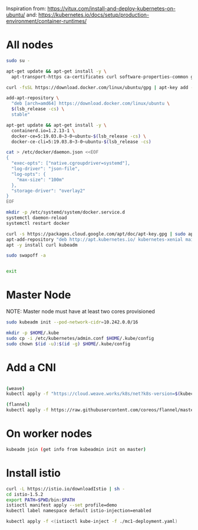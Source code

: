 Inspiration from:
https://vitux.com/install-and-deploy-kubernetes-on-ubuntu/
and:
https://kubernetes.io/docs/setup/production-environment/container-runtimes/

# All nodes
```bash
sudo su -

apt-get update && apt-get install -y \
  apt-transport-https ca-certificates curl software-properties-common gnupg2

curl -fsSL https://download.docker.com/linux/ubuntu/gpg | apt-key add -

add-apt-repository \
  "deb [arch=amd64] https://download.docker.com/linux/ubuntu \
  $(lsb_release -cs) \
  stable"

apt-get update && apt-get install -y \
  containerd.io=1.2.13-1 \
  docker-ce=5:19.03.8~3-0~ubuntu-$(lsb_release -cs) \
  docker-ce-cli=5:19.03.8~3-0~ubuntu-$(lsb_release -cs)

cat > /etc/docker/daemon.json <<EOF
{
  "exec-opts": ["native.cgroupdriver=systemd"],
  "log-driver": "json-file",
  "log-opts": {
    "max-size": "100m"
  },
  "storage-driver": "overlay2"
}
EOF

mkdir -p /etc/systemd/system/docker.service.d
systemctl daemon-reload
systemctl restart docker

curl -s https://packages.cloud.google.com/apt/doc/apt-key.gpg | sudo apt-key add
apt-add-repository "deb http://apt.kubernetes.io/ kubernetes-xenial main"
apt -y install curl kubeadm

sudo swapoff -a


exit

```

# Master Node
NOTE:  Master node must have at least two cores provisioned

```bash
sudo kubeadm init --pod-network-cidr=10.242.0.0/16

mkdir -p $HOME/.kube
sudo cp -i /etc/kubernetes/admin.conf $HOME/.kube/config
sudo chown $(id -u):$(id -g) $HOME/.kube/config

```

# Add a CNI
```bash

(weave)
kubectl apply -f "https://cloud.weave.works/k8s/net?k8s-version=$(kubectl version | base64 | tr -d '\n')"

(flannel)
kubectl apply -f https://raw.githubusercontent.com/coreos/flannel/master/Documentation/kube-flannel.yml

```

# On worker nodes
```bash
kubeadm join (get info from kubeadmin init on master)

```

# Install istio

```bash
curl -L https://istio.io/downloadIstio | sh -
cd istio-1.5.2
export PATH=$PWD/bin:$PATH
istioctl manifest apply --set profile=demo
kubectl label namespace default istio-injection=enabled

kubectl apply -f <(istioctl kube-inject -f ./mc1-deployment.yaml)

```